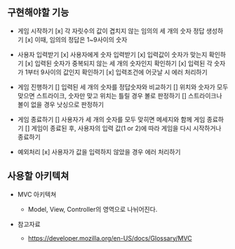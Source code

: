 ## 구현해야할 기능

- 게임 시작하기
    [x] 각 자릿수의 값이 겹치지 않는 임의의 세 개의 숫자 정답 생성하기
    [x] 이때, 임의의 정답은 1~9사이의 숫자

- 사용자 입력받기
    [x] 사용자에게 숫자 입력받기
    [x] 입력값이 숫자가 맞는지 확인하기
    [x] 입력된 숫자가 중복되지 않는 세 개의 숫자인지 확인하기
    [x] 입력된 각 숫자가 1부터 9사이의 값인지 확인하기
    [x] 입력조건에 어긋날 시 에러 처리하기

- 게임 진행하기
    [] 입력된 세 개의 숫자를 정답숫자와 비교하기
    [] 위치와 숫자가 모두 맞으면 스트라이크, 숫자만 맞고 위치는 틀릴 경우 볼로 판정하기
    [] 스트라이크나 볼이 없을 경우 낫싱으로 판정하기

- 게임 종료하기
    [] 사용자가 세 개의 숫자를 모두 맞히면 메세지와 함께 게임 종료하기
    [] 게임이 종료된 후, 사용자의 입력 값(1 or 2)에 따라 게임을 다시 시작하거나 종료하기

- 예외처리
    [x] 사용자가 값을 입력하지 않았을 경우 에러 처리하기

## 사용할 아키텍쳐

- MVC 아키텍쳐
    - Model, View, Controller의 영역으로 나뉘어진다.

- 참고자료
    - https://developer.mozilla.org/en-US/docs/Glossary/MVC
